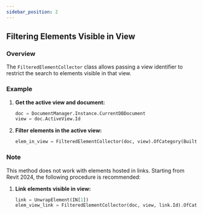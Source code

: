 ```yaml
---
sidebar_position: 2
---
```


## Filtering Elements Visible in View

### Overview
The `FilteredElementCollector` class allows passing a view identifier to restrict the search to elements visible in that view.

### Example
1. **Get the active view and document:**
    ```python
    doc = DocumentManager.Instance.CurrentDBDocument
    view = doc.ActiveView.Id
    ```

2. **Filter elements in the active view:**
    ```python
    elem_in_view = FilteredElementCollector(doc, view).OfCategory(BuiltInCategory.OST_Walls)
    ```

### Note
This method does not work with elements hosted in links. Starting from Revit 2024, the following procedure is recommended:

1. **Link elements visible in view:**
    ```python
    link = UnwrapElement(IN[1])
    elem_view_link = FilteredElementCollector(doc, view, link.Id).OfCategory(BuiltInCategory.OST_Walls)
    ```
